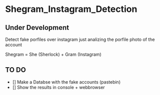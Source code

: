 # Shegram_Instagram_Detection
## Under Development
 Detect fake porfiles over instagram just analizing the porfile photo of the account


Shegram = She (Sherlock) + Gram (Instagram)

## TO DO
- [] Make a Databse with the fake accounts (pastebin)
- [] Show the results in console + webbrowser
